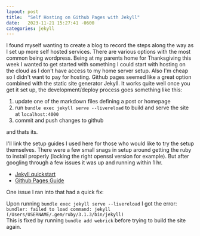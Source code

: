 ```yaml
---
layout: post
title:  "Self Hosting on Github Pages with Jekyll"
date:   2023-11-21 15:27:41 -0600
categories: jekyll
---
```

I found myself wanting to create a blog to record the steps along 
the way as I set up more self hosted services. There are various options with the most common being wordpress. 
Being at my parents home for Thanksgiving this week I wanted to get started with something I could start 
with hosting on the cloud as I don't have access to my home server setup. Also I'm cheap so I didn't want to pay for hosting. 
Github pages seemed like a great option 
combined with the static site generator Jekyll. 
It works quite well once you get it set up, the development/deploy process goes something like this: 


1. update one of the markdown files defining a post or homepage
2. run `bundle exec jekyll serve --livereload` to build and serve the site at `localhost:4000`
3. commit and push changes to github 


and thats its.

I'll link the setup guides I used here for those who would like to try the setup themselves. 
There were a few small snags in setup around getting the ruby to install properly 
(locking the right openssl version for example). But after googling through a few issues it was up and running
within 1 hr. 


- [Jekyll quickstart](https://jekyllrb.com/docs/) 
- [Github Pages Guide](https://docs.github.com/en/pages/setting-up-a-github-pages-site-with-jekyll/about-github-pages-and-jekyll)

One issue I ran into that had a quick fix: 

Upon running 
`bundle exec jekyll serve --livereload` I got the error: <br>
```bundler: failed to load command: jekyll (/Users/USERNAME/.gem/ruby/3.1.3/bin/jekyll)``` <br>
This is fixed by running
`bundle add webrick`
before trying to build the site again. 